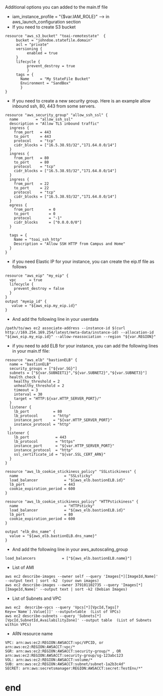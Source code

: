 Additional options you can added to the main.tf file
* iam_instance_profile = "{$var.IAM_ROLE}"  --> in aws_launch_configuration section
* If you need to create S3 bucket
```
resource "aws_s3_bucket" "toai-remotestate"  {
     bucket = "johndoe.statefile.domain"
     acl = "private"
     versioning {
          enabled = true
     }
     lifecycle {
          prevent_destroy = true
          }
     tags = {
       Name     = "My StateFile Bucket"
       Environment = "SandBox"
       }
}
```
* If you need to create a new security group.  Here is an example allow inbound ssh, 80, 443 from some servers.
```
resource "aws_security_group" "allow_ssh_ssl" {
  name        = "allow_ssh_ssl"
  description = "Allow TLS inbound traffic"
  ingress {
    from_port   = 443
    to_port     = 443
    protocol    = "tcp"
    cidr_blocks = ["16.5.38.93/32","171.64.0.0/14"]
  }
  ingress {
    from_port   = 80
    to_port     = 80
    protocol    = "tcp"
    cidr_blocks = ["16.5.38.93/32","171.64.0.0/14"]
  }
  ingress {
    from_port   = 22
    to_port     = 22
    protocol    = "tcp"
    cidr_blocks = ["16.5.38.93/32","171.64.0.0/14"]
  }
  egress {
    from_port       = 0
    to_port         = 0
    protocol        = "-1"
    cidr_blocks     = ["0.0.0.0/0"]
  }

  tags = {
    Name = "toai_ssh_http"
    Description = "Allow SSH HTTP from Campus and Home"
  }
}
```
* if you need Elastic IP for your instance, you can create the eip.tf file as follows
```
resource "aws_eip" "my_eip" {
  vpc      = true
  lifecycle {
    prevent_destroy = false
  }
}
output "myeip_id" {
   value = "${aws_eip.my_eip.id}"
}

```
* And add the following line in your userdata
```
/path/to/aws ec2 associate-address --instance-id $(curl http://169.254.169.254/latest/meta-data/instance-id) --allocation-id "${aws_eip.my_eip.id}" --allow-reassociation --region "${var.REGION}"
```

* if you need to add ELB for your instance, you can add the following lines in your main.tf file:
```
resource "aws_elb" "bastionELB" {
  name = "bastionELB"
  security_groups = ["${var.SG}"]
  subnets = ["${var.SUBNIET1}","${var.SUBNET2}","${var.SUBNET3}"]
  health_check {
    healthy_threshold = 2
    unhealthy_threshold = 2
    timeout = 3
    interval = 30
    target = "HTTP:${var.HTTP_SERVER_PORT}/"
  }
  listener {
    lb_port           = 80
    lb_protocol       = "http"
    instance_port     = "${var.HTTP_SERVER_PORT}"
    instance_protocol = "http"
  }
 listener {
    lb_port            = 443
    lb_protocol        = "https"
    instance_port      = "${var.HTTP_SERVER_PORT}"
    instance_protocol  = "http"
    ssl_certificate_id = "${var.SSL_CERT_ARN}"
  }
}

resource "aws_lb_cookie_stickiness_policy" "SSLstickiness" {
  name                     = "SSLsticky"
  load_balancer            = "${aws_elb.bastionELB.id}"
  lb_port                  = 443
  cookie_expiration_period = 600
}

resource "aws_lb_cookie_stickiness_policy" "HTTPstickiness" {
  name                     = "HTTPsticky"
  load_balancer            = "${aws_elb.bastionELB.id}"
  lb_port                  = 80
  cookie_expiration_period = 600
}

output "elb_dns_name" {
  value = "${aws_elb.bastionELB.dns_name}"
}

```
* And add the following line in your aws_autoscaling_group
```
load_balancers            = ["${aws_elb.bastionELB.name}"]
```
* List of AMI
```
aws ec2 describe-images --owner self --query 'Images[*][ImageId,Name]' --output text | sort -k2  (your own images)
aws ec2 describe-images --owner 379101102735 --query 'Images[*][ImageId,Name]' --output text | sort -k2 (Debian Images)
```
* List of Subnets and VPC
```
aws ec2  describe-vpcs --query 'Vpcs[*][VpcId,Tags[?Key==`Name`].Value[]]' --output=table  (List of VPCs)
aws ec2 describe-subnets --query 'Subnets[*][VpcId,SubnetId,AvailabilityZone]' --output table  (List of Subnets within VPCs)
```

* ARN resource name
```
VPC: arn:aws:ec2:REGION:AWSACCT:vpc/VPCID, or arn:aws:ec2:REGION:AWSACCT:vpc/*
SGR: arn:aws:ec2:REGION:AWSACCT:security-group/* , OR arn:aws:ec2:REGION:AWSACCT:security-group/sg-123abc123
VOL: arn:aws:ec2:REGION:AWSACCT:volume/*
SUB: arn:aws:ec2:REGION:AWSACCT:subnet/subnet-1a2b3c4d"
SECRET: arn:aws:secretsmanager:REGION:AWSACCT:secret:TestEnv/*"
```
#  end   #
